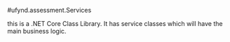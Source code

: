 ﻿#ufynd.assessment.Services

this is a .NET Core Class Library. It has service classes which will have the main business logic.